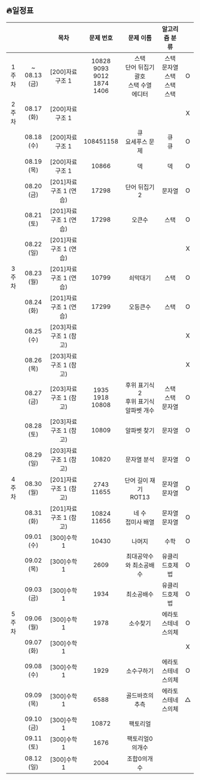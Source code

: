 ## 🔥일정표

|||목차|문제 번호|문제 이름|알고리즘 분류||
|:---:|:---:|:---:|:---:|:---:|:---:|:---:|
|1주차  |~<br>08.13 (금) |[200]자료구조 1|10828<br>9093<br>9012<br>1874<br>1406|스택<br>단어 뒤집기<br>괄호<br>스택 수열<br>에디터|스택<br>문자열<br>스택<br>스택<br>스택|O|
|2주차  |08.17 (화) |[200]자료구조 1| | | |X|
|       |08.18 (수) |[200]자료구조 1|108451158|큐<br>요세푸스 문제|큐<br>큐|O|
|       |08.19 (목) |[200]자료구조 1|10866|덱|덱|O|
|       |08.20 (금) |[201]자료구조 1 (연습)|17298|단어 뒤집기2|문자열|O|
|       |08.21 (토) |[201]자료구조 1 (연습)|17298|오큰수|스택|O|
|       |08.22 (일) |[201]자료구조 1 (연습)| | | |X|
|3주차   |08.23 (월) |[201]자료구조 1 (연습)|10799|쇠막대기|스택|O|
|       |08.24 (화) |[201]자료구조 1 (연습)|17299|오등큰수|스택|O|
|       |08.25 (수) |[203]자료구조 1 (참고)| | | |X|
|       |08.26 (목) |[203]자료구조 1 (참고)| | | |X|
|       |08.27 (금) |[203]자료구조 1 (참고)|1935<br>1918<br>10808|후위 표기식2<br>후위 표기식<br>알파벳 개수|스택<br>스택<br>문자열|O|
|       |08.28 (토) |[203]자료구조 1 (참고)|10809|알파벳 찾기|문자열|O|
|       |08.29 (일) |[203]자료구조 1 (참고)|10820|문자열 분석|문자열|O|
|4주차   |08.30 (월) |[201]자료구조 1 (참고)|2743<br>11655|단어 길이 재기<br>ROT13|문자열<br>문자열|O|
|       |08.31 (화) |[201]자료구조 1 (참고)|10824<br>11656|네 수<br>접미사 배열|문자열<br>문자열|O|
|       |09.01 (수) |[300]수학 1|10430|나머지|수학|O|
|       |09.02 (목) |[300]수학 1|2609|최대공약수와 최소공배수|유클리드호제법|O|
|       |09.03 (금) |[300]수학 1|1934|최소공배수|유클리드호제법|O|
|5주차   |09.06 (월) |[300]수학 1|1978|소수찾기|에라토스테네스의체|O|
|       |09.07 (화) |[300]수학 1| | | |X|
|       |09.08 (수) |[300]수학 1|1929|소수구하기|에라토스테네스의체|O|
|       |09.09 (목) |[300]수학 1|6588|골드바흐의추측|에라토스테네스의체|△|
|       |09.10 (금) |[300]수학 1|10872|팩토리얼| | |
|       |09.11 (토) |[300]수학 1|1676|팩토리얼0의개수| | |
|       |08.12 (일) |[300]수학 1|2004|조합0의개수| | |